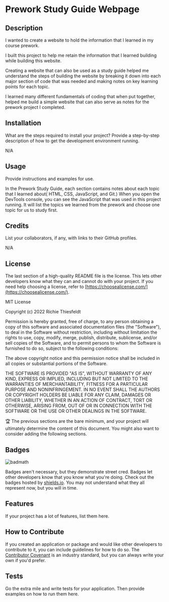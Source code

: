 # Prework Study Guide Webpage

## Description

I wanted to create a website to hold the information that I learned in my course prework.

I built this project to help me retain the information that I learned building while building this website.

Creating a website that can also be used as a study guide helped me understand the steps of building the website by breaking it down into each major section of code that was needed and making notes on key learning points for each topic.

I learned many different fundamentals of coding that when put together, helped me build a simple website that can also serve as notes for the prework project I completed.

## Installation

What are the steps required to install your project? Provide a step-by-step description of how to get the development environment running.

N/A

## Usage

Provide instructions and examples for use. 

In the Prework Study Guide, each section contains notes about each topic that I learned about( HTML, CSS, JavaScript, and Git.) When you open the DevTools console, you can see the JavaScript that was used in this project running. It will list the topics we learned from the prework and choose one topic for us to study first.


## Credits

List your collaborators, if any, with links to their GitHub profiles.

N/A

## License

The last section of a high-quality README file is the license. This lets other developers know what they can and cannot do with your project. If you need help choosing a license, refer to [https://choosealicense.com/](https://choosealicense.com/).

MIT License

Copyright (c) 2022 Richie Thiesfeldt

Permission is hereby granted, free of charge, to any person obtaining a copy
of this software and associated documentation files (the "Software"), to deal
in the Software without restriction, including without limitation the rights
to use, copy, modify, merge, publish, distribute, sublicense, and/or sell
copies of the Software, and to permit persons to whom the Software is
furnished to do so, subject to the following conditions:

The above copyright notice and this permission notice shall be included in all
copies or substantial portions of the Software.

THE SOFTWARE IS PROVIDED "AS IS", WITHOUT WARRANTY OF ANY KIND, EXPRESS OR
IMPLIED, INCLUDING BUT NOT LIMITED TO THE WARRANTIES OF MERCHANTABILITY,
FITNESS FOR A PARTICULAR PURPOSE AND NONINFRINGEMENT. IN NO EVENT SHALL THE
AUTHORS OR COPYRIGHT HOLDERS BE LIABLE FOR ANY CLAIM, DAMAGES OR OTHER
LIABILITY, WHETHER IN AN ACTION OF CONTRACT, TORT OR OTHERWISE, ARISING FROM,
OUT OF OR IN CONNECTION WITH THE SOFTWARE OR THE USE OR OTHER DEALINGS IN THE
SOFTWARE.

🏆 The previous sections are the bare minimum, and your project will ultimately determine the content of this document. You might also want to consider adding the following sections.

## Badges

![badmath](https://img.shields.io/github/languages/top/nielsenjared/badmath)

Badges aren't necessary, but they demonstrate street cred. Badges let other developers know that you know what you're doing. Check out the badges hosted by [shields.io](https://shields.io/). You may not understand what they all represent now, but you will in time.

## Features

If your project has a lot of features, list them here.

## How to Contribute

If you created an application or package and would like other developers to contribute to it, you can include guidelines for how to do so. The [Contributor Covenant](https://www.contributor-covenant.org/) is an industry standard, but you can always write your own if you'd prefer.

## Tests

Go the extra mile and write tests for your application. Then provide examples on how to run them here.